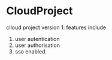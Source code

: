 # CloudProject
clloud project
version 1:
features include
1. user autentication
2. user authorisation
3. sso enabled.
